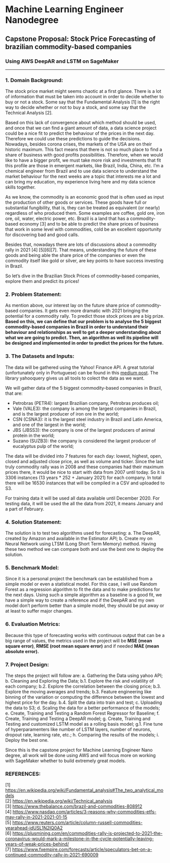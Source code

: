 # Machine Learning Engineer Nanodegree

## Capstone Proposal: Stock Price Forecasting of brazilian commodity-based companies
### Using AWS DeepAR and LSTM on SageMaker
___

### 1. Domain Background:  
The stock price market might seems chaotic at a first glance. There is a lot of information that must be taken into account in order to decide whether to buy or not a stock. Some say that the Fundamental Analysis [1] is the right way to decide whether or not to buy a stock, and some say that the Technical Analysis [2].

Based on this lack of convergence about which method should be used, and once that we can find a giant amount of data, a data science project could be a nice fit to predict the behaviour of the prices in the next day. Therefore we could use these predictions to guide the decisions.
Nowadays, besides corona crises, the markets of the USA are on their historic maximum. This fact means that there is not so much place to find a share of business with good profits possibilities. Therefore, when we would like to have a bigger profit, we must take more risk and investments that fit this profile are those in emergent markets, like Brazil, India, China, etc. I’m a chemical engineer from Brazil and to use data science to understand the market behaviour for the next weeks are a topic that interests me a lot and can bring my education, my experience living here and my data science skills together.

As we know, the commodity is an economic good that is often used as input the production of other goods or services. These goods have full or substantial fungibility, that is, they can be treated as equivalent (or nearly) regardless of who produced them. Some examples are coffee, gold ore, iron ore, oil, water, electric power, etc. Brazil is a land that has a commodity-based economy [3] and to be able to predict the share prices of business that work in some level with commodities, cold be an excellent opportunity for discovering bad and good calls.

Besides that, nowadays there are lots of discussions about a commodity rally in 2021 [4] [5][6][7]. That means, understanding the future of these goods and being able the share price of the companies or even the commodity itself like gold or silver, are key points to have success investing in Brazil.

So let’s dive in the Brazilian Stock Prices of commodity-based companies, explore them and predict its prices! 


### 2. Problem Statement:  
As mention above, our interest lay on the future share price of commodity-based companies. It gets even more dramatic with 2021 bringing the potential for a commodity rally. To predict those stock prices are a big prize.
**Based on this, we can define that our problem is to analyse the 5 biggest commodity-based companies in Brazil in order to understand their behaviour and relationships as well to get a deeper understanding about what we are going to predict. Then, an algorithm as well its pipeline will be designed and implemented in order to predict the prices for the future.**  


### 3. The Datasets and Inputs:  
The data will be gathered using the Yahoo! Finance API. A great tutorial (unfortunately only in Portuguese) can be found in this [medium post](https://medium.com/@rodrigobercinimartins/como-extrair-dados-da-bovespa-sem-gastar-nada-com-python-14a03454a720). The library yahooquery gives us all tools to colect the data as we want.  

We will gather data of the 5 biggest commodity-based companies in Brazil, that are:
- Petrobras (PETR4): largest Brazilian company, Petrobras produces oil;
- Vale (VALE3): the company is among the largest companies in Brazil, and is the largest producer of iron ore in the world;
- CSN (CSNA3): it is the largest steel industry in Brazil and Latin America, and one of the largest in the world;
- JBS (JBSS3): the company is one of the largest producers of animal protein in the world;
- Suzano (SUZB3): the company is considered the largest producer of eucalyptus pulp of the world;


The data will be divided into 7 features for each day: lowest, highest, open, closed and adjusted close price, as well as volume and ticker.
Since the last truly commodity rally was in 2008 and these companies had their maximum prices there, it would be nice to start with data from 2007 until today. So it is 3306 instances (13 years * 252 + January 2021) for each company. In total there will be 16530 instances that will be compiled in a CSV and uploaded to S3.

For training data it will be used all data available until December 2020. For testing data, it will be used the all the data from 2021, it means January and a part of February.


### 4. Solution Statement:        
The solution is to test two algorithms used for forecasting:
    a. The DeepAR, created by Amazon and available in the Estimator API;
    b. Create my on Neural Network using LTSM (Long Short Term Memory) method.
Having these two method we can compare both and use the best one to deploy the solution.  


### 5. Benchmark Model:  
Since it is a personal project the benchmark can be established from a simple model or even a statistical model. For this case, I will use Random Forest as a regression algorithm to fit the data and to make predictions for the next days.
Using such a simple algorithm as a baseline is a good fit, we have a simple way to create a reference and if the DeepAR and my own model don’t perform better than a simple model, they should be put away or at least to suffer major changes.  

### 6. Evaluation Metrics:       
Because this type of forecasting works with continuous output that can be a big range of values, the metrics used in the project will be **MSE (mean square error)**, **RMSE (root mean square error)** and if needed **MAE (mean absolute error).**

### 7. Project Design:     
The steps the project will follow are:
a. Gathering the Data using yahoo API;
b. Cleaning and Exploring the Data;
    b.1. Explore the risk and volatility of each company;
    b.2. Explore the correlation between the closing price;
    b.3. Explore the moving averages and trends;
    b.3. Feature engineering like binning of the variation or computing the difference between the lowest and highest price for the day.
    b.4. Split the data into train and test;
c. Uploading the data to S3;
d. Scaling the data for a better performance of the models;
e. Create, Training and Testing a Random Forest Regressor for Baseline;
f. Create, Training and Testing a DeepAR model;
g. Create, Training and Testing and customized LSTM model as a rolling basis model;
    g.1. Fine tune of hyperparamenters like number of LSTM layers, number of neurons, dropout rate, learning rate, etc.;
h. Comparing the results of the models;
i. Deploy the best one.

Since this is the capstone project for Machine Learning Engineer Nano degree, all work will be done using AWS and will focus more on working with SageMaker whether to build extremely great models.


### REFERENCES:    
[1] https://en.wikipedia.org/wiki/Fundamental_analysis#The_two_analytical_models  
[2] https://en.wikipedia.org/wiki/Technical_analysis  
[3] https://www.thebalance.com/brazil-and-commodities-808912  
[4] https://www.nasdaq.com/articles/3-reasons-why-commodities-etfs-may-rally-in-2021-2021-01-15  
[5] https://www.reuters.com/article/column-russell-commodities-yearahead-idUSL1N2IQ0A2    
[6] https://plusmining.com/en/commodities-rally-is-projected-to-2021-the-coronavirus-would-mark-a-milestone-in-the-cycle-potentially-leaving-years-of-weak-prices-behind/  
[7] https://www.fxempire.com/forecasts/article/speculators-bet-on-a-continued-commodity-rally-in-2021-690009  
